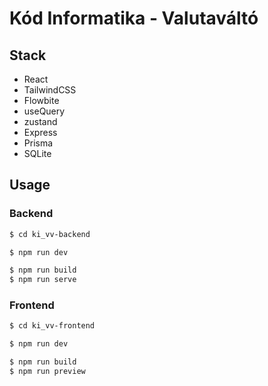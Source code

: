 # Kód Informatika - Valutaváltó

## Stack

-   React
-   TailwindCSS
-   Flowbite
-   useQuery
-   zustand
-   Express
-   Prisma
-   SQLite

## Usage

### Backend

```sh
$ cd ki_vv-backend

$ npm run dev

$ npm run build
$ npm run serve
```

### Frontend

```sh
$ cd ki_vv-frontend

$ npm run dev

$ npm run build
$ npm run preview
```

